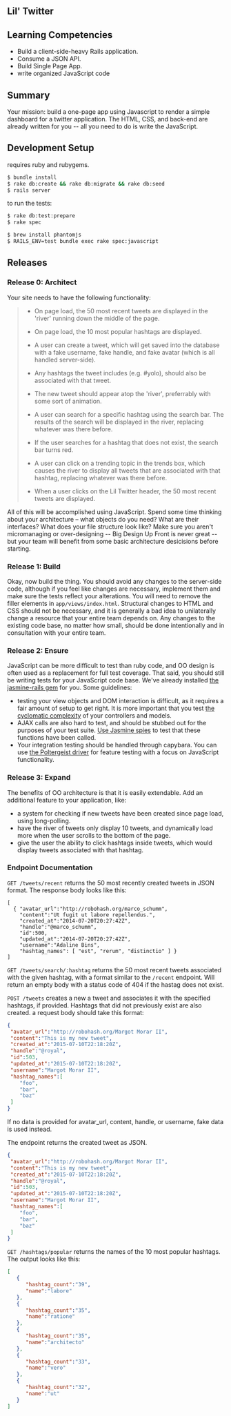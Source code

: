 ## Lil' Twitter

## Learning Competencies

- Build a client-side-heavy Rails application.
- Consume a JSON API.
- Build Single Page App.
- write organized JavaScript code

## Summary

Your mission: build a one-page app using  Javascript to render a simple dashboard for a twitter application. The HTML, CSS, and back-end are already written for you -- all you need to do is write the JavaScript.

## Development Setup

requires ruby and rubygems.
```sh
$ bundle install
$ rake db:create && rake db:migrate && rake db:seed
$ rails server
```

to run the tests:
```sh
$ rake db:test:prepare
$ rake spec

$ brew install phantomjs
$ RAILS_ENV=test bundle exec rake spec:javascript
````

## Releases

### Release 0: Architect

Your site needs to have the following functionality:

> - On page load, the 50 most recent tweets are displayed in the 'river' running down the middle of the page.
> - On page load, the 10 most popular hashtags are displayed.
>
> - A user can create a tweet, which will get saved into the database with a fake username, fake handle, and fake avatar (which is all handled server-side).
> - Any hashtags the tweet includes (e.g. #yolo), should also be associated with that tweet.
> - The new tweet should appear atop the 'river', preferrably with some sort of animation.
>
> - A user can search for a specific hashtag using the search bar. The results of the search will be displayed in the river, replacing whatever was there before.
> - If the user searches for a hashtag that does not exist, the search bar turns red.
>
> - A user can click on a trending topic in the trends box, which causes the river to display all tweets that are associated with that hashtag, replacing whatever was there before.
>
> - When a user clicks on the Lil Twitter header, the 50 most recent tweets are displayed.

All of this will be accomplished using JavaScript. Spend some time thinking about your architecture – what objects do you need? What are their interfaces? What does your file structure look like? Make sure you aren't micromanaging or over-designing -- Big Design Up Front is never great -- but your team will benefit from some basic architecture desicisions before starting.

### Release 1: Build

Okay, now build the thing. You should avoid any changes to the server-side code, although if you feel like changes are necessary, implement them and make sure the tests reflect your alterations. You will need to remove the filler elements in `app/views/index.html`. Structural changes to HTML and CSS should not be necessary, and it is generally a bad idea to unilaterally change a resource that your entire team depends on. Any changes to the existing code base, no matter how small, should be done intentionally and in consultation with your entire team.

### Release 2: Ensure

JavaScript can be more difficult to test than ruby code, and OO design is often used as a replacement for full test coverage. That said, you should still be writing tests for your JavaScript code base. We've already installed [the jasmine-rails gem](https://github.com/searls/jasmine-rails) for you. Some guidelines:

   - testing your view objects and DOM interaction is difficult, as it requires a fair amount of setup to get right. It is more important that you test [the cyclomatic complexity](http://en.wikipedia.org/wiki/Cyclomatic_complexity#Implications_for_software_testing) of your controllers and models.
   - AJAX calls are also hard to test, and should be stubbed out for the purposes of your test suite. [Use Jasmine spies](https://github.com/pivotal/jasmine/wiki/Spies) to test that these functions have been called.
   - Your integration testing should be handled through capybara. You can use [the Poltergeist driver](https://github.com/teampoltergeist/poltergeist) for feature testing with a focus on JavaScript functionality.

### Release 3: Expand

The benefits of OO architecture is that it is easily extendable. Add an additional feature to your application, like:

 - a system for checking if new tweets have been created since page load, using long-polling.
 - have the river of tweets only display 10 tweets, and dynamically load more when the user scrolls to the bottom of the page.
 - give the user the ability to click hashtags inside tweets, which would display tweets associated with that hashtag.

### Endpoint Documentation

`GET /tweets/recent` returns the 50 most recently created tweets in JSON format. The response body looks like this:

  ```
  [
    { "avatar_url":"http://robohash.org/marco_schumm",
      "content":"Ut fugit ut labore repellendus.",
      "created_at":"2014-07-20T20:27:42Z",
      "handle":"@marco_schumm",
      "id":500,
      "updated_at":"2014-07-20T20:27:42Z",
      "username":"Adaline Bins",
      "hashtag_names": [ "est", "rerum", "distinctio" ] }
  ]
  ```

`GET /tweets/search/:hashtag` returns the 50 most recent tweets associated with the given hashtag, with a format similar to the `/recent` endpoint. Will return an empty body with a status code of 404 if the hastag does not exist.

`POST /tweets` creates a new a tweet and associates it with the specified hashtags, if provided. Hashtags that did not previously exist are also created. a request body should take this format:

  ```json
{
   "avatar_url":"http://robohash.org/Margot Morar II",
   "content":"This is my new tweet",
   "created_at":"2015-07-10T22:18:20Z",
   "handle":"@royal",
   "id":503,
   "updated_at":"2015-07-10T22:18:20Z",
   "username":"Margot Morar II",
   "hashtag_names":[
      "foo",
      "bar",
      "baz"
   ]
}
  ```

If no data is provided for avatar_url, content, handle, or username, fake data is used instead.

The endpoint returns the created tweet as JSON.

  ```json
{
   "avatar_url":"http://robohash.org/Margot Morar II",
   "content":"This is my new tweet",
   "created_at":"2015-07-10T22:18:20Z",
   "handle":"@royal",
   "id":503,
   "updated_at":"2015-07-10T22:18:20Z",
   "username":"Margot Morar II",
   "hashtag_names":[
      "foo",
      "bar",
      "baz"
   ]
}
  ```

`GET /hashtags/popular` returns the names of the 10 most popular hashtags. The output looks like this:

```json
[
   {
      "hashtag_count":"39",
      "name":"labore"
   },
   {
      "hashtag_count":"35",
      "name":"ratione"
   },
   {
      "hashtag_count":"35",
      "name":"architecto"
   },
   {
      "hashtag_count":"33",
      "name":"vero"
   },
   {
      "hashtag_count":"32",
      "name":"ut"
   }
]
```
